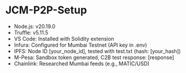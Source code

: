 # JCM-P2P-Setup
- Node.js: v20.19.0
- Truffle: v5.11.5
- VS Code: Installed with Solidity extension
- Infura: Configured for Mumbai Testnet (API key in .env)
- IPFS: Node ID [your_node_id], tested with test.txt (hash: [your_hash])
- M-Pesa: Sandbox token generated, C2B test response: [response]
- Chainlink: Researched Mumbai feeds (e.g., MATIC/USD)